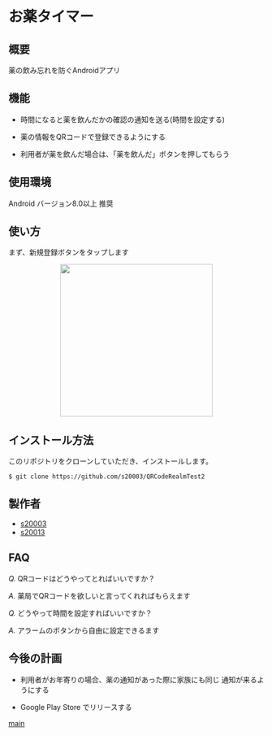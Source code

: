 # お薬タイマー

## 概要

薬の飲み忘れを防ぐAndroidアプリ

## 機能

- 時間になると薬を飲んだかの確認の通知を送る(時間を設定する)

- 薬の情報をQRコードで登録できるようにする

- 利用者が薬を飲んだ場合は、「薬を飲んだ」ボタンを押してもらう

## 使用環境

Android バージョン8.0以上 推奨

## 使い方
まず、新規登録ボタンをタップします
<p align="center">
<kbd><img src="https://user-images.githubusercontent.com/66397523/213600420-e105f410-05ec-4fa8-a44d-e030e594afbf.png" width="300"></kbd>
</p>

## インストール方法

このリポジトリをクローンしていただき、インストールします。

~~~
$ git clone https://github.com/s20003/QRCodeRealmTest2
~~~

## 製作者

- [s20003](https://github.com/s20003)
- [s20013](https://github.com/s20013)

## FAQ

*Q.* QRコードはどうやってとればいいですか？

*A.* 薬局でQRコードを欲しいと言ってくれればもらえます

*Q.* どうやって時間を設定すればいいですか？

*A.* アラームのボタンから自由に設定できるます

## 今後の計画

 - 利用者がお年寄りの場合、薬の通知があった際に家族にも同じ
通知が来るようにする

- Google Play Store でリリースする

[main](https://github.com/s20003/QRCodeRealmTest2/tree/master/app/src/main/java/jp/ac/it_college/std/s20003/qrcoderealmtest2)
